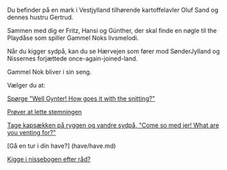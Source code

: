 Du befinder på en mark i Vestjylland tilhørende kartoffelavler Oluf Sand og dennes hustru Gertrud.

Sammen med dig er Fritz, Hansi og Günther, der skal finde en nøgle til the Playdåse som spiller Gammel Noks livsmelodi.

Når du kigger sydpå, kan du se Hærvejen som fører mod SønderJylland og Nissernes forjættede once-again-joined-land.

Gammel Nok bliver i sin seng.

Vælger du at:

[Spørge "Well Gynter! How goes it with the snitting?"](snitting/snitting.md)

[Prøver at lette stemningen](synging/synging.md)

[Tage kapsækken på ryggen og vandre sydpå, "Come so med jer! What are you venting for?"](haervejen/haervejen.md)

[Gå en tur i din have?] (have/have.md)

[Kigge i nissebogen efter råd?](the_book/the_book.md)
